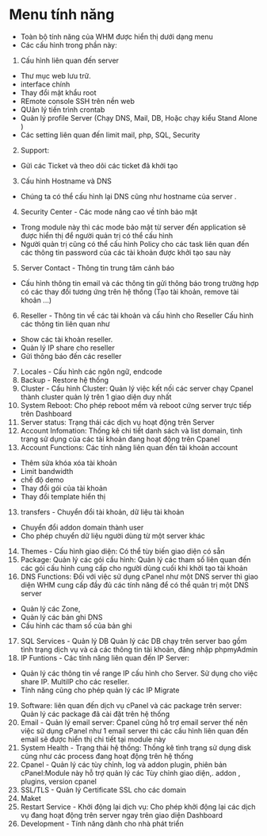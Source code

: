 # Menu tính năng
 - Toàn bộ tính năng của WHM được hiển thị dưới dạng menu
 - Các cấu hình trong phần này:

1. Cấu hình liên quan đến server
  - Thư mục web lưu trữ.
  - interface chính 
  - Thay đổi mật khẩu root
  - REmote console SSH trên nền web
  - QUản lý tiến trình crontab 
  - Quản lý profile Server (Chạy DNS, Mail, DB, Hoặc chạy kiểu Stand Alone ) 
  - Các setting liên quan đến limit mail, php, SQL, Security 

2. Support:
- Gửi các Ticket và theo dõi các ticket đã khởi tạo 

3. Cấu hình Hostname và DNS
- Chúng ta có thể cấu hình lại DNS cũng như hostname của server .

4. Security Center - Các mode nâng cao về tính bảo mật
- Trong module này thì các mode bảo mật từ server đến application sẽ được hiển thị để người quản trị có thể cấu hình 
- Người quản trị cũng có thể cấu hình Policy cho các task liên quan đến các thông tin password của các tài khoản được khởi tạo sau này 

5. Server Contact - Thông tin trung tâm cảnh báo
- Cấu hình thông tin email và các thông tin gửi thông báo trong trường hợp có các thay đổi tương ứng trên hệ thống (Tạo tài khoản, remove tài khoản ...) 

6. Reseller - Thông tin về các tài khoản và cấu hình cho Reseller
Cấu hình các thông tin liên quan như 
- Show các tài khoản reseller.
- Quản lý IP share cho reseller
- Gửi thông báo đến các reseller 

7. Locales - Cấu hình các ngôn ngữ, endcode
8. Backup - Restore hệ thống
9. Cluster - Cấu hình Cluster: Quản lý việc kết nối các server chạy Cpanel thành cluster quản lý trên 1 giao diện duy nhất
10. System Reboot: Cho phép reboot mềm và reboot cứng server trực tiếp trên Dashboard 
11. Server status: Trạng thái các dịch vụ hoạt động trên Server
12. Account Infomation: Thống kê chi tiết danh sách và list domain, tình trạng sử dụng của các tài khoản đang hoạt động trên Cpanel 
12. Account Functions: Các tính năng liên quan đến tài khoản account 
- Thêm sửa khóa xóa tài khoản
- Limit bandwidth 
- chế độ demo 
- Thay đổi gói của tài khoản 
- Thay đổi template hiển thị 
13. transfers - Chuyển đổi tài khoản, dữ liệu tài khoản
- Chuyển đổi addon domain thành user 
- Cho phép chuyển dữ liệu người dùng từ một server khác 
14. Themes - Cấu hình giao diện: Có thể tùy biến giao diện có sẵn 
15. Package: Quản lý các gói cấu hình: Quản lý các tham số liên quan đến các gói cấu hình cung cấp cho người dùng cuối khi khởi tạo tài khoản 
16. DNS Functions: Đối với việc sử dụng cPanel như một DNS server thì giao diện WHM cung cấp đầy đủ các tính năng để có thể quản trị một DNS server 
- Quản lý các Zone, 
- Quản lý các bản ghi DNS 
- Cấu hình các tham số của bản ghi 
17. SQL Services - Quản lý DB
Quản lý các DB chạy trên server bao gồm tình trạng dịch vụ và cả các thông tin tài khoản, đăng nhập phpmyAdmin
18. IP Funtions - Các tính năng liên quan đến IP Server:
- Quản lý các thông tin về range IP cấu hình cho Server. Sử dụng cho việc share IP. MultiIP cho các reseller.
- Tính năng cũng cho phép quản lý các IP Migrate 
19. Software: liên quan đến dịch vụ cPanel và các package trên server: Quản lý các package đã cài đặt trên hệ thống 
20. Email - Quản lý email server: Cpanel cũng hỗ trợ email server thế nên việc sử dụng cPanel như 1 email server thì các cấu hình liên quan đến email sẽ được hiển thị chi tiết tại module này 
21. System Health - Trạng thái hệ thống: Thống kê tình trạng sử dụng disk cũng như các process đang hoạt động trên hệ thống 
22. Cpanel - Quản lý các tùy chỉnh, log và addon plugin, phiên bản cPanel:Module này hỗ trợ quản lý các Tùy chỉnh giao diện,. addon , plugins, version cpanel 
23. SSL/TLS - Quản lý Certificate SSL cho các domain
24. Maket
25. Restart Service - Khởi động lại dịch vụ: Cho phép khởi động lại các dịch vụ đang hoạt động trên server ngay trên giao diện Dashboard 
26. Development - Tính năng dành cho nhà phát triển






